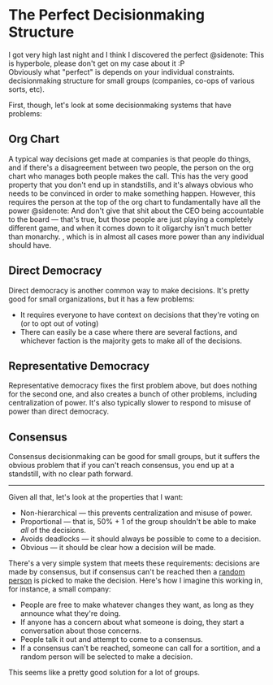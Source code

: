 # The Perfect Decisionmaking Structure

I got very high last night and I think I discovered the perfect
@sidenote: This is hyperbole, please don't get on my case about it :P <br> Obviously what "perfect" is depends on your individual constraints.
decisionmaking structure for small groups (companies, co-ops of various sorts, etc).

First, though, let's look at some decisionmaking systems that have problems:

## Org Chart

A typical way decisions get made at companies is that people do things, and if there's a disagreement between two people, the person on the org chart who manages both people makes the call. This has the very good property that you don't end up in standstills, and it's always obvious who needs to be convinced in order to make something happen. However, this requires the person at the top of the org chart to fundamentally have all the power
@sidenote: And don't give that shit about the CEO being accountable to the board — that's true, but those people are just playing a completely different game, and when it comes down to it oligarchy isn't much better than monarchy.
, which is in almost all cases more power than any individual should have.

## Direct Democracy

Direct democracy is another common way to make decisions. It's pretty good for small organizations, but it has a few problems:

* It requires everyone to have context on decisions that they're voting on (or to opt out of voting)
* There can easily be a case where there are several factions, and whichever faction is the majority gets to make all of the decisions.

## Representative Democracy

Representative democracy fixes the first problem above, but does nothing for the second one, and also creates a bunch of other problems, including centralization of power. It's also typically slower to respond to misuse of power than direct democracy.

## Consensus

Consensus decisionmaking can be good for small groups, but it suffers the obvious problem that if you can't reach consensus, you end up at a standstill, with no clear path forward.

---

Given all that, let's look at the properties that I want:

* Non-hierarchical — this prevents centralization and misuse of power.
* Proportional — that is, 50% + 1 of the group shouldn't be able to make *all* of the decisions.
* Avoids deadlocks — it should always be possible to come to a decision.
* Obvious — it should be clear how a decision will be made.

There's a very simple system that meets these requirements: decisions are made by consensus, but if consensus can't be reached then a [random person](https://en.wikipedia.org/wiki/Sortition) is picked to make the decision. Here's how I imagine this working in, for instance, a small company:

* People are free to make whatever changes they want, as long as they announce what they're doing.
* If anyone has a concern about what someone is doing, they start a conversation about those concerns.
* People talk it out and attempt to come to a consensus.
* If a consensus can't be reached, someone can call for a sortition, and a random person will be selected to make a decision.

This seems like a pretty good solution for a lot of groups.
